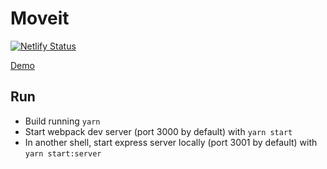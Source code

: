 # Moveit

[![Netlify Status](https://api.netlify.com/api/v1/badges/96cc3ab2-6783-4ef8-99f1-cebbdcb990f8/deploy-status)](https://app.netlify.com/sites/moveit-case/deploys)

[Demo](https://moveit-case.netlify.app/)

## Run
- Build running `yarn`
- Start webpack dev server (port 3000 by default) with `yarn start`
- In another shell, start express server locally (port 3001 by default) with `yarn start:server`
